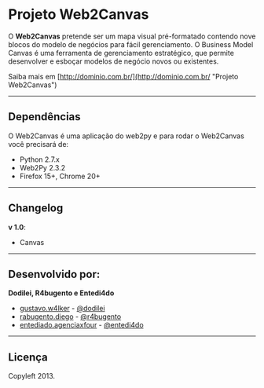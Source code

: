 Projeto Web2Canvas
=====================

O **Web2Canvas** pretende ser um mapa visual pré-formatado contendo nove blocos do modelo de negócios para fácil gerenciamento.
O Business Model Canvas é uma ferramenta de gerenciamento estratégico, que permite desenvolver e esboçar modelos de negócio novos ou existentes.

Saiba mais em [http://dominio.com.br/](http://dominio.com.br/ "Projeto Web2Canvas")

---------------------------------------

Dependências
--------------

O Web2Canvas é uma aplicação do web2py e para rodar o Web2Canvas você precisará de:

- Python 2.7.x
- Web2Py 2.3.2
- Firefox 15+, Chrome 20+

---------------------------------------

Changelog
-----------

**v 1.0**:

- Canvas

---------------------------------------

Desenvolvido por:
-------

**Dodilei, R4bugento e Entedi4do**

+ [gustavo.w4lker](http://www.facebook.com/gustavo.w4lker/ "Facebook") - [@dodilei](http://twitter.com/dodilei "Twitter")
+ [rabugento.diego](http://www.facebook.com/rabugento.diego/ "Facebook") - [@r4bugento](http://twitter.com/r4bugento "Twitter")
+ [entediado.agenciaxfour](http://www.facebook.com/entediado.agenciaxfour/ "Facebook") - [@entedi4do](http://twitter.com/entedi4do "Twitter")

---------------------------------------

Licença
---------------------

Copyleft 2013.